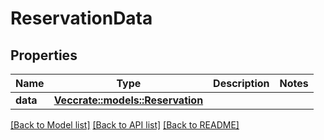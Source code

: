 # ReservationData

## Properties

Name | Type | Description | Notes
------------ | ------------- | ------------- | -------------
**data** | [**Vec<crate::models::Reservation>**](Reservation.md) |  | 

[[Back to Model list]](../README.md#documentation-for-models) [[Back to API list]](../README.md#documentation-for-api-endpoints) [[Back to README]](../README.md)


